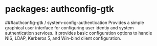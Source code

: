 # packages: authconfig-gtk

###authconfig-gtk / system-config-authentication
Provides a simple graphical user interface for configuring user identiy and
system authentication services.  It provides basic configuration options to 
handle NIS, LDAP, Kerberos 5, and Win-bind client configuration.
